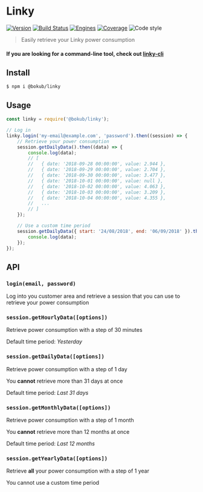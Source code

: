 # Linky

[![Version][version-src]][version-href]
[![Build Status][build-src]][build-href]
[![Engines][engine-src]][engine-href]
[![Coverage][coverage-src]][coverage-href]
![Code style][style-src]

> Easily retrieve your Linky power consumption

#### If you are looking for a command-line tool, check out [linky-cli](https://github.com/bokub/linky-cli)

## Install

```
$ npm i @bokub/linky
```

## Usage

```js
const linky = require('@bokub/linky');

// Log in
linky.login('my-email@example.com', 'password').then((session) => {
    // Retrieve your power consumption
    session.getDailyData().then((data) => {
        console.log(data);
        // [
        //   { date: '2018-09-28 00:00:00', value: 2.944 },
        //   { date: '2018-09-29 00:00:00', value: 2.704 },
        //   { date: '2018-09-30 00:00:00', value: 3.477 },
        //   { date: '2018-10-01 00:00:00', value: null },
        //   { date: '2018-10-02 00:00:00', value: 4.063 },
        //   { date: '2018-10-03 00:00:00', value: 3.209 },
        //   { date: '2018-10-04 00:00:00', value: 4.355 },
        //   ...
        // ]
    });

    // Use a custom time period
    session.getDailyData({ start: '24/08/2018', end: '06/09/2018' }).then((data) => {
        console.log(data);
    });
});
```

## API

### `login(email, password)`

Log into you customer area and retrieve a session that you can use to retrieve your power consumption

### `session.getHourlyData([options])`

Retrieve power consumption with a step of 30 minutes

Default time period: _Yesterday_

### `session.getDailyData([options])`

Retrieve power consumption with a step of 1 day

You **cannot** retrieve more than 31 days at once

Default time period: _Last 31 days_

### `session.getMonthlyData([options])`

Retrieve power consumption with a step of 1 month

You **cannot** retrieve more than 12 months at once

Default time period: _Last 12 months_

### `session.getYearlyData([options])`

Retrieve **all** your power consumption with a step of 1 year

You cannot use a custom time period

[build-src]: https://flat.badgen.net/travis/bokub/linky
[build-href]: https://travis-ci.org/bokub/linky
[version-src]: https://flat.badgen.net/npm/v/@bokub/linky
[version-href]: https://www.npmjs.com/package/@bokub/linky
[engine-src]: https://flat.badgen.net/badge/node/%3E=%207.6.0?color=cyan
[engine-href]: https://www.npmjs.com/package/@bokub/linky
[coverage-src]: https://flat.badgen.net/codecov/c/github/bokub/linky
[coverage-href]: https://codecov.io/gh/bokub/linky
[style-src]: https://flat.badgen.net/badge/code%20style/XO?color=5ED9C7
